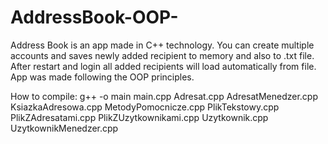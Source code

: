 # AddressBook-OOP-
Address Book is an app made in C++ technology. You can create multiple accounts and saves newly added recipient to memory and also to .txt file. After restart and login all added recipients will load automatically from file.  App was made following the OOP principles.

How to compile:
g++ -o main main.cpp Adresat.cpp AdresatMenedzer.cpp KsiazkaAdresowa.cpp MetodyPomocnicze.cpp PlikTekstowy.cpp PlikZAdresatami.cpp PlikZUzytkownikami.cpp Uzytkownik.cpp UzytkownikMenedzer.cpp